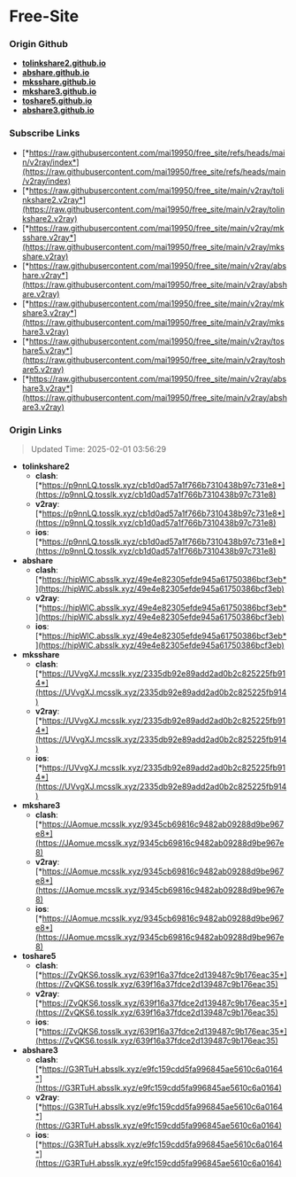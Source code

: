 # Free-Site

### Origin Github

- [**tolinkshare2.github.io**](https://github.com/tolinkshare2/tolinkshare2.github.io)
- [**abshare.github.io**](https://github.com/abshare/abshare.github.io)
- [**mksshare.github.io**](https://github.com/mksshare/mksshare.github.io)
- [**mkshare3.github.io**](https://github.com/mkshare3/mkshare3.github.io)
- [**toshare5.github.io**](https://github.com/toshare5/toshare5.github.io)
- [**abshare3.github.io**](https://github.com/abshare3/abshare3.github.io)

### Subscribe Links

- [*https://raw.githubusercontent.com/mai19950/free_site/refs/heads/main/v2ray/index*](https://raw.githubusercontent.com/mai19950/free_site/refs/heads/main/v2ray/index)
- [*https://raw.githubusercontent.com/mai19950/free_site/main/v2ray/tolinkshare2.v2ray*](https://raw.githubusercontent.com/mai19950/free_site/main/v2ray/tolinkshare2.v2ray)
- [*https://raw.githubusercontent.com/mai19950/free_site/main/v2ray/mksshare.v2ray*](https://raw.githubusercontent.com/mai19950/free_site/main/v2ray/mksshare.v2ray)
- [*https://raw.githubusercontent.com/mai19950/free_site/main/v2ray/abshare.v2ray*](https://raw.githubusercontent.com/mai19950/free_site/main/v2ray/abshare.v2ray)
- [*https://raw.githubusercontent.com/mai19950/free_site/main/v2ray/mkshare3.v2ray*](https://raw.githubusercontent.com/mai19950/free_site/main/v2ray/mkshare3.v2ray)
- [*https://raw.githubusercontent.com/mai19950/free_site/main/v2ray/toshare5.v2ray*](https://raw.githubusercontent.com/mai19950/free_site/main/v2ray/toshare5.v2ray)
- [*https://raw.githubusercontent.com/mai19950/free_site/main/v2ray/abshare3.v2ray*](https://raw.githubusercontent.com/mai19950/free_site/main/v2ray/abshare3.v2ray)

### Origin Links

> Updated Time: 2025-02-01 03:56:29

- **tolinkshare2**
  - **clash**: [*https://p9nnLQ.tosslk.xyz/cb1d0ad57a1f766b7310438b97c731e8*](https://p9nnLQ.tosslk.xyz/cb1d0ad57a1f766b7310438b97c731e8)
  - **v2ray**: [*https://p9nnLQ.tosslk.xyz/cb1d0ad57a1f766b7310438b97c731e8*](https://p9nnLQ.tosslk.xyz/cb1d0ad57a1f766b7310438b97c731e8)
  - **ios**: [*https://p9nnLQ.tosslk.xyz/cb1d0ad57a1f766b7310438b97c731e8*](https://p9nnLQ.tosslk.xyz/cb1d0ad57a1f766b7310438b97c731e8)
- **abshare**
  - **clash**: [*https://hipWlC.absslk.xyz/49e4e82305efde945a61750386bcf3eb*](https://hipWlC.absslk.xyz/49e4e82305efde945a61750386bcf3eb)
  - **v2ray**: [*https://hipWlC.absslk.xyz/49e4e82305efde945a61750386bcf3eb*](https://hipWlC.absslk.xyz/49e4e82305efde945a61750386bcf3eb)
  - **ios**: [*https://hipWlC.absslk.xyz/49e4e82305efde945a61750386bcf3eb*](https://hipWlC.absslk.xyz/49e4e82305efde945a61750386bcf3eb)
- **mksshare**
  - **clash**: [*https://UVvgXJ.mcsslk.xyz/2335db92e89add2ad0b2c825225fb914*](https://UVvgXJ.mcsslk.xyz/2335db92e89add2ad0b2c825225fb914)
  - **v2ray**: [*https://UVvgXJ.mcsslk.xyz/2335db92e89add2ad0b2c825225fb914*](https://UVvgXJ.mcsslk.xyz/2335db92e89add2ad0b2c825225fb914)
  - **ios**: [*https://UVvgXJ.mcsslk.xyz/2335db92e89add2ad0b2c825225fb914*](https://UVvgXJ.mcsslk.xyz/2335db92e89add2ad0b2c825225fb914)
- **mkshare3**
  - **clash**: [*https://JAomue.mcsslk.xyz/9345cb69816c9482ab09288d9be967e8*](https://JAomue.mcsslk.xyz/9345cb69816c9482ab09288d9be967e8)
  - **v2ray**: [*https://JAomue.mcsslk.xyz/9345cb69816c9482ab09288d9be967e8*](https://JAomue.mcsslk.xyz/9345cb69816c9482ab09288d9be967e8)
  - **ios**: [*https://JAomue.mcsslk.xyz/9345cb69816c9482ab09288d9be967e8*](https://JAomue.mcsslk.xyz/9345cb69816c9482ab09288d9be967e8)
- **toshare5**
  - **clash**: [*https://ZvQKS6.tosslk.xyz/639f16a37fdce2d139487c9b176eac35*](https://ZvQKS6.tosslk.xyz/639f16a37fdce2d139487c9b176eac35)
  - **v2ray**: [*https://ZvQKS6.tosslk.xyz/639f16a37fdce2d139487c9b176eac35*](https://ZvQKS6.tosslk.xyz/639f16a37fdce2d139487c9b176eac35)
  - **ios**: [*https://ZvQKS6.tosslk.xyz/639f16a37fdce2d139487c9b176eac35*](https://ZvQKS6.tosslk.xyz/639f16a37fdce2d139487c9b176eac35)
- **abshare3**
  - **clash**: [*https://G3RTuH.absslk.xyz/e9fc159cdd5fa996845ae5610c6a0164*](https://G3RTuH.absslk.xyz/e9fc159cdd5fa996845ae5610c6a0164)
  - **v2ray**: [*https://G3RTuH.absslk.xyz/e9fc159cdd5fa996845ae5610c6a0164*](https://G3RTuH.absslk.xyz/e9fc159cdd5fa996845ae5610c6a0164)
  - **ios**: [*https://G3RTuH.absslk.xyz/e9fc159cdd5fa996845ae5610c6a0164*](https://G3RTuH.absslk.xyz/e9fc159cdd5fa996845ae5610c6a0164)
